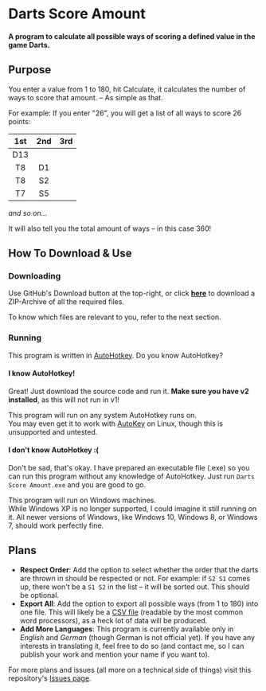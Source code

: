# Darts Score Amount
#### A program to calculate all possible ways of scoring a defined value in the game Darts.

## Purpose
You enter a value from 1 to 180, hit Calculate, it calculates the number of ways to score that amount. – As simple as that.

For example: If you enter "26", you will get a list of all ways to score 26 points:

1st | 2nd | 3rd
:--:|:---:|:--:
D13 |     |    
T8  | D1  |    
T8  | S2  |    
T7  | S5  |    

_and so on..._

It will also tell you the total amount of ways – in this case 360!


## How To Download & Use
### Downloading
Use GitHub's Download button at the top-right, or click [**here**](https://github.com/SALZKARTOFFEEEL/Darts-Score-Amount/archive/master.zip) to download a ZIP-Archive of all the required files.

To know which files are relevant to you, refer to the next section.

### Running

This program is written in [AutoHotkey](https://www.autohotkey.com/). Do you know AutoHotkey?

#### I know AutoHotkey!
Great! Just download the source code and run it. **Make sure you have v2 installed**, as this will not run in v1!

This program will run on any system AutoHotkey runs on.  
You may even get it to work with [AutoKey](https://github.com/autokey/autokey) on Linux, though this is unsupported and untested.


#### I don't know AutoHotkey :(
Don't be sad, that's okay. I have prepared an executable file (.exe) so you can run this program without any knowledge of AutoHotkey.
Just run `Darts Score Amount.exe` and you are good to go.

This program will run on Windows machines.  
While Windows XP is no longer supported, I could imagine it still running on it. All newer versions of Windows, like Windows 10, Windows 8, or Windows 7, should work perfectly fine.


## Plans
* **Respect Order**:
  Add the option to select whether the order that the darts are thrown in should be respected or not. For example: if `S2 S1` comes up, there won't be a `S1 S2` in the list – it will be sorted out. This should be optional.
* **Export All**:
  Add the option to export all possible ways (from 1 to 180) into one file. This will likely be a [CSV file](https://en.wikipedia.org/wiki/Comma-separated_values) (readable by the most common word processors), as a heck lot of data will be produced.
* **Add More Languages**:
  This program is currently available only in *English* and *German* (though German is not official yet). If you have any interests in translating it, feel free to do so (and contact me, so I can publish your work and mention your name if you want to).

For more plans and issues (all more on a technical side of things) visit this repository's [Issues page](https://github.com/SALZKARTOFFEEEL/Darts-Score-Amount/issues).
